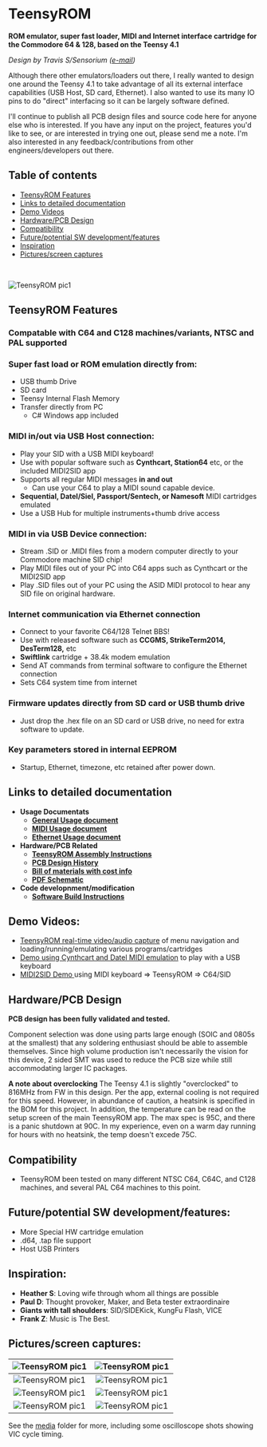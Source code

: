 # TeensyROM
**ROM emulator, super fast loader, MIDI and Internet interface cartridge for the Commodore 64 & 128, based on the Teensy 4.1**

*Design by Travis S/Sensorium ([e-mail](mailto:travis@sensoriumembedded.com))* 

Although there other emulators/loaders out there, I really wanted to design one around the Teensy 4.1 to take advantage of all its external interface capabilities (USB Host, SD card, Ethernet).  I also wanted to use its many IO pins to do "direct" interfacing so it can be largely software defined. 

I'll continue to publish all PCB design files and source code here for anyone else who is interested.   If you have any input on the project, features you'd like to see, or are interested in trying one out, please send me a note. I'm also interested in any feedback/contributions from other engineers/developers out there.

## Table of contents
  * [TeensyROM Features](#teensyrom-features)
  * [Links to detailed documentation](#links-to-detailed-documentation)
  * [Demo Videos](#demo-videos-)
  * [Hardware/PCB Design](#hardware-pcb-design)
  * [Compatibility](#compatibility)
  * [Future/potential SW development/features](#future-potential-sw-development-features-)
  * [Inspiration](#inspiration-)
  * [Pictures/screen captures](#pictures-screen-captures-)

<BR>

![TeensyROM pic1](media/v0.2b/v0.2b_angle.jpg)
  
## TeensyROM Features
### Compatable with C64 and C128 machines/variants, NTSC and PAL supported
### **Super fast load or ROM emulation** directly from:
  * USB thumb Drive
  * SD card
  * Teensy Internal Flash Memory
  * Transfer directly from PC
    * C# Windows app included
### **MIDI in/out via USB Host connection:** 
  * Play your SID with a USB MIDI keyboard!
  * Use with popular software such as **Cynthcart, Station64** etc, or the included MIDI2SID app
  * Supports all regular MIDI messages **in and out**
    * Can use your C64 to play a MIDI sound capable device.
  * **Sequential, Datel/Siel, Passport/Sentech, or Namesoft** MIDI cartridges emulated 
  * Use a USB Hub for multiple instruments+thumb drive access
### **MIDI in via USB Device connection:** 
  * Stream .SID or .MIDI files from a modern computer directly to your Commodore machine SID chip!
  * Play MIDI files out of your PC into C64 apps such as Cynthcart or the MIDI2SID app
  * Play .SID files out of your PC using the ASID MIDI protocol to hear any SID file on original hardware.
### **Internet communication via Ethernet connection**
  * Connect to your favorite C64/128 Telnet BBS!
  * Use with released software such as **CCGMS, StrikeTerm2014, DesTerm128,** etc
  * **Swiftlink** cartridge + 38.4k modem emulation
  * Send AT commands from terminal software to configure the Ethernet connection
  * Sets C64 system time from internet
### **Firmware updates directly from SD card or USB thumb drive**
  * Just drop the .hex file on an SD card or USB drive, no need for extra software to update.
### Key parameters stored in internal EEPROM
  * Startup, Ethernet, timezone, etc retained after power down.

## Links to detailed documentation
  * **Usage Documentats**
    * **[General Usage document](docs/General_Usage.md)**
    * **[MIDI Usage document](docs/MIDI_Usage.md)**
    * **[Ethernet Usage document](docs/Ethernet_Usage.md)**
  * **Hardware/PCB Related**
    * **[TeensyROM Assembly Instructions](PCB/PCB_Assembly.md)**
    * **[PCB Design History](PCB/PCB_History.md)**
    * **[Bill of materials with cost info](https://github.com/SensoriumEmbedded/TeensyROM/raw/main/PCB/v0.2%20archive/TeensyROM%20v0.2b%20BOM.xlsx)**
    * **[PDF Schematic](PCB/v0.2%20archive/TeensyROM_v0.2b_Schem.pdf)**
  * **Code developnment/modification**
    * **[Software Build Instructions](Source/BuildInfo.md)**

## Demo Videos:
  * [TeensyROM real-time video/audio capture](https://www.youtube.com/watch?v=RyowR9huh0A) of menu navigation and loading/running/emulating various programs/cartridges
  * [Demo using Cynthcart and Datel MIDI emulation](https://www.youtube.com/watch?v=-LumhU60d_k) to play with a USB keyboard 
  * [MIDI2SID Demo ](https://www.youtube.com/watch?v=3BsX_jxIYKY) using MIDI keyboard => TeensyROM => C64/SID

## Hardware/PCB Design
**PCB design has been fully validated and tested.** 

Component selection was done using parts large enough (SOIC and 0805s at the smallest) that any soldering enthusiast should be able to assemble themselves.   Since high volume production isn't necessarily the vision for this device, 2 sided SMT was used to reduce the PCB size while still accommodating larger IC packages.

**A note about overclocking**
The Teensy 4.1 is slightly "overclocked" to 816MHz from FW in this design. Per the app, external cooling is not required for this speed.  However, in abundance of caution, a heatsink is specified in the BOM for this project.  In addition, the temperature can be read on the setup screen of the main TeensyROM app. The max spec is 95C, and there is a panic shutdown at 90C.  In my experience, even on a warm day running for hours with no heatsink, the temp doesn't excede 75C.

## Compatibility
* TeensyROM been tested on many different NTSC C64, C64C, and C128 machines, and several PAL C64 machines to this point. 

## Future/potential SW development/features:
* More Special HW cartridge emulation
* .d64, .tap file support
* Host USB Printers

## Inspiration:
* **Heather S**: Loving wife through whom all things are possible
* **Paul D**: Thought provoker, Maker, and Beta tester extraordinaire
* **Giants with tall shoulders**: SID/SIDEKick, KungFu Flash, VICE
* **Frank Z**: Music is The Best.

## Pictures/screen captures:
|![TeensyROM pic1](media/v0.2b/v0.2b_top.jpg) |![TeensyROM pic1](media/v0.2b/v0.2b_top_loaded.jpg) | 
|:--:|:--:|
|![TeensyROM pic1](media/v0.2b/v0.2b_insitu_MIDI.jpg) |![TeensyROM pic1](media/v0.2b/v0.2b_insitu_USBdrive.jpg)  |
|![TeensyROM pic1](media/Screen%20captures/Main%20Menu.png)|![TeensyROM pic1](media/Screen%20captures/MIDI%20to%20SID.png)|
|![TeensyROM pic1](media/Screen%20captures/Settings%20Menu.png)|![TeensyROM pic1](media/Screen%20captures/WinPC%20x-fer%20app.png)|

See the [media](media/) folder for more, including some oscilloscope shots showing VIC cycle timing.

